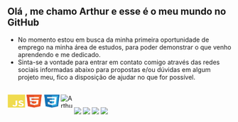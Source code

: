 ## Olá , me chamo Arthur e esse é o meu mundo no GitHub 

- No momento estou em busca da minha primeira oportunidade de emprego na minha área de estudos, para poder demonstrar o que venho aprendendo e me dedicado.
- Sinta-se a vontade para entrar em contato comigo através das redes sociais informadas abaixo para propostas e/ou dúvidas em algum projeto meu, fico a disposição de ajudar no que for possível.

<div style="display: inline_block"><br>
  <img align="left" alt="Arthur-Js" height="30" width="40" src="https://raw.githubusercontent.com/devicons/devicon/master/icons/javascript/javascript-plain.svg">
  <img align="left" alt="Rafa-HTML" height="30" width="40" src="https://raw.githubusercontent.com/devicons/devicon/master/icons/html5/html5-original.svg">
  <img align="left" alt="Rafa-CSS" height="30" width="40" src="https://raw.githubusercontent.com/devicons/devicon/master/icons/css3/css3-original.svg">
  <img align="left" alt="Arthur-Java" height="30" width="30" src="https://cdn-icons-png.flaticon.com/512/3291/3291669.png"
</div>


  ##
 
<div> 
    <a href="https://www.linkedin.com/in/arthur-antonello/" target="_blank"><img src="https://img.shields.io/badge/-LinkedIn-%230077B5?style=for-the-badge&logo=linkedin&logoColor=white" target="_blank"></a> 
  <a href="https://instagram.com/arthurantonello" target="_blank"><img src="https://img.shields.io/badge/-Instagram-%23E4405F?style=for-the-badge&logo=instagram&logoColor=white" target="_blank"></a>
  <a href = "mailto:arthur.antonello@hotmail.com"><img src="https://img.shields.io/badge/Microsoft_Outlook-0078D4?style=for-the-badge&logo=microsoft-outlook&logoColor=white" target="_blank"></a>
  <a href="https://www.facebook.com/arthur.antonello.3/"> <img src="https://img.shields.io/badge/Facebook-1877F2?style=for-the-badge&logo=facebook&logoColor=white"  target="_blank"></a>
</div>

